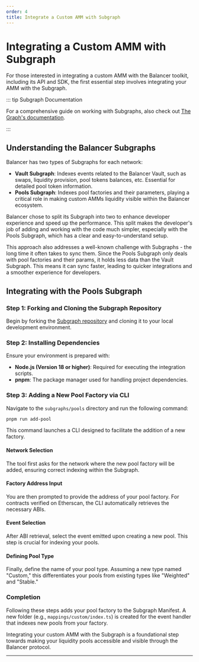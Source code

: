 ```yaml
---
order: 4
title: Integrate a Custom AMM with Subgraph
---
```


# Integrating a Custom AMM with Subgraph

For those interested in integrating a custom AMM with the Balancer toolkit, including its API and SDK, the first essential step involves integrating your AMM with the Subgraph.

::: tip Subgraph Documentation

For a comprehensive guide on working with Subgraphs, also check out [The Graph's documentation](https://thegraph.com/docs/en/).

:::

## Understanding the Balancer Subgraphs

Balancer has two types of Subgraphs for each network:

- **Vault Subgraph**: Indexes events related to the Balancer Vault, such as swaps, liquidity provision, pool tokens balances, etc. Essential for detailed pool token information.
- **Pools Subgraph**: Indexes pool factories and their parameters, playing a critical role in making custom AMMs liquidity visible within the Balancer ecosystem.

Balancer chose to split its Subgraph into two to enhance developer experience and speed up the performance. This split makes the developer's job of adding and working with the code much simpler, especially with the Pools Subgraph, which has a clear and easy-to-understand setup.

This approach also addresses a well-known challenge with Subgraphs - the long time it often takes to sync them. Since the Pools Subgraph only deals with pool factories and their params, it holds less data than the Vault Subgraph. This means it can sync faster, leading to quicker integrations and a smoother experience for developers.

## Integrating with the Pools Subgraph

### Step 1: Forking and Cloning the Subgraph Repository

Begin by forking the [Subgraph repository](https://github.com/balancer/balancer-subgraph-v3) and cloning it to your local development environment.

### Step 2: Installing Dependencies

Ensure your environment is prepared with:

- **Node.js (Version 18 or higher)**: Required for executing the integration scripts.
- **pnpm**: The package manager used for handling project dependencies.

### Step 3: Adding a New Pool Factory via CLI

Navigate to the `subgraphs/pools` directory and run the following command:

```bash
pnpm run add-pool
```

This command launches a CLI designed to facilitate the addition of a new factory.

#### Network Selection

The tool first asks for the network where the new pool factory will be added, ensuring correct indexing within the Subgraph.

#### Factory Address Input

You are then prompted to provide the address of your pool factory. For contracts verified on Etherscan, the CLI automatically retrieves the necessary ABIs.

#### Event Selection

After ABI retrieval, select the event emitted upon creating a new pool. This step is crucial for indexing your pools.

#### Defining Pool Type

Finally, define the name of your pool type. Assuming a new type named "Custom," this differentiates your pools from existing types like "Weighted" and "Stable."

### Completion

Following these steps adds your pool factory to the Subgraph Manifest. A new folder (e.g., `mappings/custom/index.ts`) is created for the event handler that indexes new pools from your factory.

Integrating your custom AMM with the Subgraph is a foundational step towards making your liquidity pools accessible and visible through the Balancer protocol.

---
